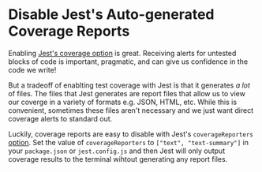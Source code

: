 # Disable Jest's Auto-generated Coverage Reports

Enabling [Jest's coverage option](https://jestjs.io/docs/en/cli#--coverageboolean) is great. Receiving alerts for untested blocks of code is important, pragmatic, and can give us confidence in the code we write!

But a tradeoff of enablting test coverage with Jest is that it generates _a lot_ of files. The files that Jest generates are report files that allow us to view our coverge in a variety of formats e.g. JSON, HTML, etc. While this is convenient, sometimes these files aren't necessary and we just want direct coverage alerts to standard out.

Luckily, coverage reports are easy to disable with Jest's `coverageReporters` [option](https://jestjs.io/docs/en/configuration#coveragereporters-arraystring--string-options). Set the value of `coverageReporters` to `["text", "text-summary"]` in your `package.json` or `jest.config.js` and then Jest will only output coverage results to the terminal wihtout generating any report files.
